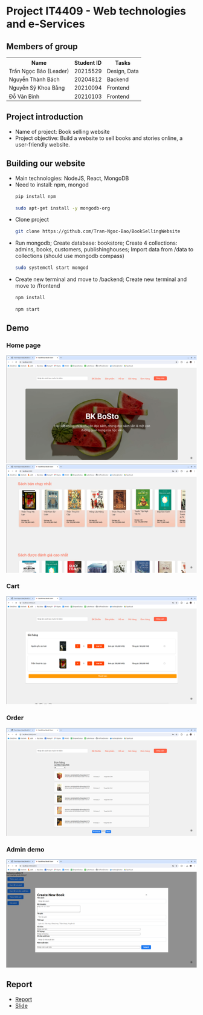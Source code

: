 # Project IT4409 - Web technologies and e-Services

## Members of group
<table>
  <tr>
    <th>Name</th>
    <th>Student ID</th>
    <th>Tasks</th>
  </tr>
<tr>
  <td>Trần Ngọc Bảo (Leader)</td>
  <td>20215529</td>
  <td>Design, Data</td>
</tr>
<tr>
  <td>Nguyễn Thành Bách</td>
  <td>20204812</td>
  <td>Backend</td>
</tr>
<tr>
  <td>Nguyễn Sỹ Khoa Bằng</td>
  <td>20210094</td>
  <td>Frontend</td>
</tr>
<tr>
  <td>Đỗ Văn Bình</td>
  <td>20210103</td>
  <td>Frontend</td>
</tr>
</table>

## Project introduction
<ul>
  <li>Name of project: Book selling website</li>
  <li>Project objective: Build a website to sell books and stories online, a user-friendly website.</li>
</ul>

## Building our website
<ul>
  <li>Main technologies: NodeJS, React, MongoDB</li>
  <li>Need to install: npm, mongod</li>
  
```sh
pip install npm
```

```sh
sudo apt-get install -y mongodb-org
```


  <li>Clone project</li>
  
```sh
git clone https://github.com/Tran-Ngoc-Bao/BookSellingWebsite
```

  <li>Run mongodb; Create database: bookstore; Create 4 collections: admins, books, customers, publishinghouses; Import data from /data to collections (should use mongodb compass)</li>
  
```sh
sudo systemctl start mongod
```

  <li>Create new terminal and move to /backend; Create new terminal and move to /frontend</li>
  
```sh
npm install
```

```sh
npm start
```

</ul>

## Demo
### Home page
  <img src="https://github.com/Tran-Ngoc-Bao/BookSellingWebsite/blob/master/illustration/homepage.png">
  <img src="https://github.com/Tran-Ngoc-Bao/BookSellingWebsite/blob/master/illustration/subhomepage.png">
  
### Cart
  <img src="https://github.com/Tran-Ngoc-Bao/BookSellingWebsite/blob/master/illustration/cart.png">
  
### Order
  <img src="https://github.com/Tran-Ngoc-Bao/BookSellingWebsite/blob/master/illustration/order.png">
  
### Admin demo
  <img src="https://github.com/Tran-Ngoc-Bao/BookSellingWebsite/blob/master/illustration/admin.png">

## Report
<ul>
  <li><a href="https://github.com/Tran-Ngoc-Bao/BookSellingWebsite/blob/master/report/Report.pdf">Report</a></li>
  <li><a href="https://github.com/Tran-Ngoc-Bao/BookSellingWebsite/blob/master/report/Slide.pptx">Slide</a></li>
</ul>
